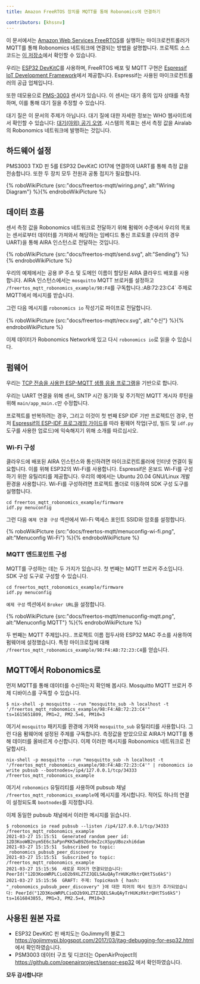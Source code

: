 ```yaml
---
title: Amazon FreeRTOS 장치를 MQTT를 통해 Robonomics에 연결하기

contributors: [khssnv]
---
```


이 문서에서는 [Amazon Web Services FreeRTOS](https://aws.amazon.com/freertos/)를 실행하는 마이크로컨트롤러가 MQTT를 통해 Robonomics 네트워크에 연결되는 방법을 설명합니다. 프로젝트 소스 코드는 [이 저장소](http://github.com/khssnv/freertos_mqtt_robonomics_example)에서 확인할 수 있습니다.

우리는 [ESP32 DevKitC](https://devices.amazonaws.com/detail/a3G0L00000AANtjUAH/ESP32-WROOM-32-DevKitC/)를 사용하며, FreeRTOS 배포 및 MQTT 구현은 [Espressif IoT Development Framework](https://github.com/espressif/esp-idf)에서 제공합니다. Espressif는 사용된 마이크로컨트롤러의 공급 업체입니다.

또한 데모용으로 [PMS-3003](http://www.plantower.com/en/content/?107.html) 센서가 있습니다. 이 센서는 대기 중의 입자 상태를 측정하며, 이를 통해 대기 질을 추정할 수 있습니다.

대기 질은 이 문서의 주제가 아닙니다. 대기 질에 대한 자세한 정보는 WHO 웹사이트에서 확인할 수 있습니다: [대기(야외) 공기 오염](https://www.who.int/news-room/fact-sheets/detail/ambient-(outdoor)-air-quality-and-health). 시스템의 목표는 센서 측정 값을 Airalab의 Robonomics 네트워크에 발행하는 것입니다.

## 하드웨어 설정

PMS3003 TXD 핀 5를 ESP32 DevKitC IO17에 연결하여 UART를 통해 측정 값을 전송합니다.
또한 두 장치 모두 전원과 공통 접지가 필요합니다.

{% roboWikiPicture {src:"docs/freertos-mqtt/wiring.png", alt:"Wiring Diagram"} %}{% endroboWikiPicture %}

## 데이터 흐름

센서 측정 값을 Robonomics 네트워크로 전달하기 위해 펌웨어 수준에서 우리의 목표는 센서로부터 데이터를 가져와서 해당하는 임베디드 통신 프로토콜 (우리의 경우 UART)을 통해 AIRA 인스턴스로 전달하는 것입니다.

{% roboWikiPicture {src:"docs/freertos-mqtt/send.svg", alt:"Sending"} %}{% endroboWikiPicture %}

우리의 예제에서는 공용 IP 주소 및 도메인 이름이 할당된 AIRA 클라우드 배포를 사용합니다.
AIRA 인스턴스에서는 `mosquitto` MQTT 브로커를 설정하고 `/freertos_mqtt_robonomics_example/98:F4`를 구독합니다.:AB:72:23:C4` 주제로 MQTT에서 메시지를 받습니다.

그런 다음 메시지를 `robonomics io` 작성기로 파이프로 전달합니다.

{% roboWikiPicture {src:"docs/freertos-mqtt/recv.svg", alt:"수신"} %}{% endroboWikiPicture %}

이제 데이터가 Robonomics Network에 있고 다시 `robonomics io`로 읽을 수 있습니다.

## 펌웨어

우리는 [TCP 전송을 사용한 ESP-MQTT 샘플 응용 프로그램](https://github.com/espressif/esp-idf/tree/master/examples/protocols/mqtt/tcp)을 기반으로 합니다.

우리는 UART 연결을 위해 센서, SNTP 시간 동기화 및 주기적인 MQTT 게시자 루틴을 위해 `main/app_main.c`만 수정합니다.

프로젝트를 반복하려는 경우, 그리고 이것이 첫 번째 ESP IDF 기반 프로젝트인 경우, 먼저 [Espressif의 ESP-IDF 프로그래밍 가이드](https://docs.espressif.com/projects/esp-idf/en/latest/esp32/get-started/index.html#installation-step-by-step)를 따라 펌웨어 작업(구성, 빌드 및 `idf.py` 도구를 사용한 업로드)에 익숙해지기 위해 소개를 따르십시오.

### Wi-Fi 구성

클라우드에 배포된 AIRA 인스턴스와 통신하려면 마이크로컨트롤러에 인터넷 연결이 필요합니다.
이를 위해 ESP32의 Wi-Fi를 사용합니다.
Espressif은 온보드 Wi-Fi를 구성하기 위한 유틸리티를 제공합니다.
우리의 예에서는 Ubuntu 20.04 GNU/Linux 개발 환경을 사용합니다.
Wi-Fi를 구성하려면 프로젝트 폴더로 이동하여 SDK 구성 도구를 실행합니다.

```console
cd freertos_mqtt_robonomics_example/firmware
idf.py menuconfig
```

그런 다음 `예제 연결 구성` 섹션에서 Wi-Fi 액세스 포인트 SSID와 암호를 설정합니다.

{% roboWikiPicture {src:"docs/freertos-mqtt/menuconfig-wi-fi.png", alt:"Menuconfig Wi-Fi"} %}{% endroboWikiPicture %}

### MQTT 엔드포인트 구성

MQTT를 구성하는 데는 두 가지가 있습니다.
첫 번째는 MQTT 브로커 주소입니다.
SDK 구성 도구로 구성할 수 있습니다.

```console
cd freertos_mqtt_robonomics_example/firmware
idf.py menuconfig
```

`예제 구성` 섹션에서 `Broker URL`을 설정합니다.

{% roboWikiPicture {src:"docs/freertos-mqtt/menuconfig-mqtt.png", alt:"Menuconfig MQTT"} %}{% endroboWikiPicture %}

두 번째는 MQTT 주제입니다..
프로젝트 이름 접두사와 ESP32 MAC 주소를 사용하여 펌웨어에 설정했습니다.
특정 마이크로칩에 대해 `/freertos_mqtt_robonomics_example/98:F4:AB:72:23:C4`를 얻습니다.

## MQTT에서 Robonomics로

먼저 MQTT를 통해 데이터를 수신하는지 확인해 봅시다.
Mosquitto MQTT 브로커 주제 디바이스를 구독할 수 있습니다.

```console
$ nix-shell -p mosquitto --run "mosquitto_sub -h localhost -t '/freertos_mqtt_robonomics_example/98:F4:AB:72:23:C4'"
ts=1615651809, PM1=2, PM2.5=6, PM10=3
```

여기서 `mosquitto` 패키지를 환경에 가져와 `mosquitto_sub` 유틸리티를 사용합니다.
그런 다음 펌웨어에 설정된 주제를 구독합니다.
측정값을 받았으므로 AIRA가 MQTT를 통해 데이터를 올바르게 수신합니다.
이제 이러한 메시지를 Robonomics 네트워크로 전달합시다.

```console
nix-shell -p mosquitto --run "mosquitto_sub -h localhost -t '/freertos_mqtt_robonomics_example/98:F4:AB:72:23:C4'" | robonomics io write pubsub --bootnodes=/ip4/127.0.0.1/tcp/34333 /freertos_mqtt_robonomics_example
```

여기서 `robonomics` 유틸리티를 사용하여 pubsub 채널 `/freertos_mqtt_robonomics_example`에 메시지를 게시합니다.
적어도 하나의 연결이 설정되도록 `bootnodes`를 지정합니다.

이제 동일한 pubsub 채널에서 이러한 메시지를 읽습니다.

```console
$ robonomics io read pubsub --listen /ip4/127.0.0.1/tcp/34333 /freertos_mqtt_robonomics_example
2021-03-27 15:15:51  Generated random peer id: 12D3KooWB2nym5E6c3aPpnPKK5wB9Z6n9eZzcXSpyUBozxhi6dam
2021-03-27 15:15:51  Subscribed to topic: _robonomics_pubsub_peer_discovery
2021-03-27 15:15:51  Subscribed to topic: /freertos_mqtt_robonomics_example
2021-03-27 15:15:56  새로운 피어가 연결되었습니다: PeerId("12D3KooWRPLCioD2b9XLZTZJQELSAuQAyTrHUKzRktrQHtTSs6kS")
2021-03-27 15:15:56  GRAFT: 주제: TopicHash { hash: "_robonomics_pubsub_peer_discovery" }에 대한 피어의 메시 링크가 추가되었습니다: PeerId("12D3KooWRPLCioD2b9XLZTZJQELSAuQAyTrHUKzRktrQHtTSs6kS")
ts=1616843855, PM1=3, PM2.5=4, PM10=3
```

## 사용된 원본 자료

* ESP32 DevKitC 핀 배치도는 GoJimmy의 블로그 https://gojimmypi.blogspot.com/2017/03/jtag-debugging-for-esp32.html 에서 확인하였습니다.
* PSM3003 데이터 구조 및 디코더는 OpenAirProject의 https://github.com/openairproject/sensor-esp32 에서 확인하였습니다.

**모두 감사합니다!**